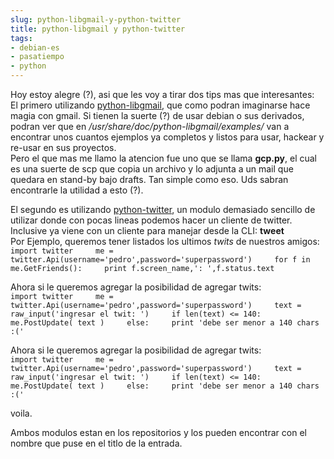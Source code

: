 ```yaml
---
slug: python-libgmail-y-python-twitter  
title: python-libgmail y python-twitter  
tags:  
- debian-es  
- pasatiempo  
- python  
---
```

  
Hoy estoy alegre (?), asi que les voy a tirar dos tips mas que interesantes:    
El primero utilizando [python-libgmail](http://libgmail.sourceforge.net/), que como podran imaginarse hace magia con gmail. Si tienen la suerte (?) de usar debian o sus derivados, podran ver que en _/usr/share/doc/python-libgmail/examples/_ van a encontrar unos cuantos ejemplos ya completos y listos para usar, hackear y re-usar en sus proyectos.    
Pero el que mas me llamo la atencion fue uno que se llama **gcp.py**, el cual es una suerte de scp que copia un archivo y lo adjunta a un mail que quedara en stand-by bajo drafts. Tan simple como eso. Uds sabran encontrarle la utilidad a esto (?).    
    
El segundo es utilizando [python-twitter](http://code.google.com/p/python-twitter/), un modulo demasiado sencillo de utilizar donde con pocas lineas podemos hacer un cliente de twitter. Inclusive ya viene con un cliente para manejar desde la CLI: **tweet**    
Por Ejemplo, queremos tener listados los ultimos _twits_ de nuestros amigos:    
`import twitter    
me = twitter.Api(username='pedro',password='superpassword')    
for f in me.GetFriends():    
   print f.screen_name,': ',f.status.text    
`    
    
Ahora si le queremos agregar la posibilidad de agregar twits:    
`import twitter    
me = twitter.Api(username='pedro',password='superpassword')    
text = raw_input('ingresar el twit: ')    
if len(text) <= 140:    
   me.PostUpdate( text )    
else:    
   print 'debe ser menor a 140 chars :('    
`    
    
Ahora si le queremos agregar la posibilidad de agregar twits:    
`import twitter    
me = twitter.Api(username='pedro',password='superpassword')    
text = raw_input('ingresar el twit: ')    
if len(text) <= 140:    
   me.PostUpdate( text )    
else:    
   print 'debe ser menor a 140 chars :('    
`    
    
voila.    
    
Ambos modulos estan en los repositorios y los pueden encontrar con el nombre que puse en el titlo de la entrada.  
